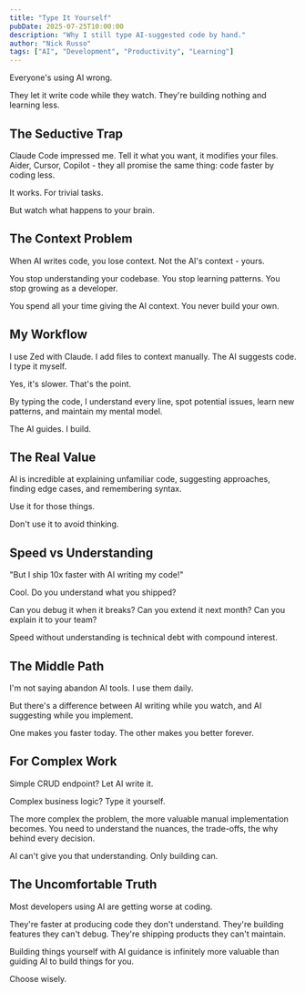 ```yaml
---
title: "Type It Yourself"
pubDate: 2025-07-25T10:00:00
description: "Why I still type AI-suggested code by hand."
author: "Nick Russo"
tags: ["AI", "Development", "Productivity", "Learning"]
---
```


Everyone's using AI wrong.

They let it write code while they watch. They're building nothing and learning less.

## The Seductive Trap

Claude Code impressed me. Tell it what you want, it modifies your files. Aider, Cursor, Copilot - they all promise the same thing: code faster by coding less.

It works. For trivial tasks.

But watch what happens to your brain.

## The Context Problem

When AI writes code, you lose context. Not the AI's context - yours.

You stop understanding your codebase. You stop learning patterns. You stop growing as a developer.

You spend all your time giving the AI context. You never build your own.

## My Workflow

I use Zed with Claude. I add files to context manually. The AI suggests code. I type it myself.

Yes, it's slower. That's the point.

By typing the code, I understand every line, spot potential issues, learn new patterns, and maintain my mental model.

The AI guides. I build.

## The Real Value

AI is incredible at explaining unfamiliar code, suggesting approaches, finding edge cases, and remembering syntax.

Use it for those things.

Don't use it to avoid thinking.

## Speed vs Understanding

"But I ship 10x faster with AI writing my code!"

Cool. Do you understand what you shipped?

Can you debug it when it breaks?
Can you extend it next month?
Can you explain it to your team?

Speed without understanding is technical debt with compound interest.

## The Middle Path

I'm not saying abandon AI tools. I use them daily.

But there's a difference between AI writing while you watch, and AI suggesting while you implement.

One makes you faster today. The other makes you better forever.

## For Complex Work

Simple CRUD endpoint? Let AI write it.

Complex business logic? Type it yourself.

The more complex the problem, the more valuable manual implementation becomes. You need to understand the nuances, the trade-offs, the why behind every decision.

AI can't give you that understanding. Only building can.

## The Uncomfortable Truth

Most developers using AI are getting worse at coding.

They're faster at producing code they don't understand. They're building features they can't debug. They're shipping products they can't maintain.

Building things yourself with AI guidance is infinitely more valuable than guiding AI to build things for you.

Choose wisely.
